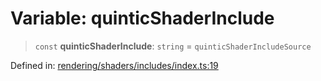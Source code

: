 # Variable: quinticShaderInclude

> `const` **quinticShaderInclude**: `string` = `quinticShaderIncludeSource`

Defined in: [rendering/shaders/includes/index.ts:19](https://github.com/Forge-Game-Engine/Forge/blob/80c88dbc1226e2ea185d187b85121eb9c3da7ead/src/rendering/shaders/includes/index.ts#L19)
